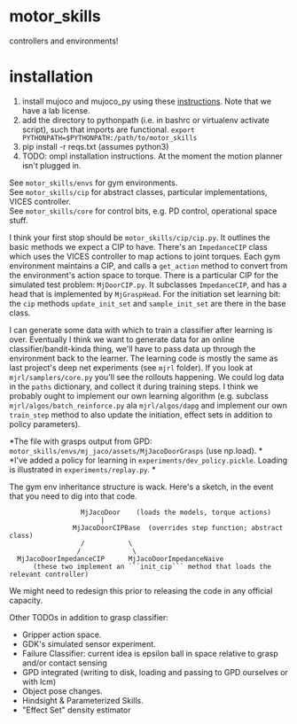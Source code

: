 # motor_skills
controllers and environments!

# installation
1. install mujoco and mujoco_py using these [instructions](https://github.com/openai/mujoco-py). Note that we have a lab license.
2. add the directory to pythonpath (i.e. in bashrc or virtualenv activate script), such that imports are functional. ```export PYTHONPATH=$PYTHONPATH:/path/to/motor_skills ``` 
3. pip install -r reqs.txt (assumes python3)
4. TODO: ompl installation instructions. At the moment the motion planner isn't plugged in.   

See ```motor_skills/envs``` for gym environments.   
See ```motor_skills/cip``` for abstract classes, particular implementations, VICES controller.  
See ```motor_skills/core``` for control bits, e.g. PD control, operational space stuff.    

I think your first stop should be ```motor_skills/cip/cip.py```. It outlines the basic methods we expect a CIP to have. There's an ```ImpedanceCIP``` class which uses the VICES controller to map actions to joint torques. Each gym environment maintains a CIP, and calls a ```get_action``` method to convert from the environment's action space to torque. There is a particular CIP for the simulated test problem: ```MjDoorCIP.py```. It subclasses ```ImpedanceCIP```, and has a head that is implemented by ```MjGraspHead```. For the initiation set learning bit: the ```cip``` methods ```update_init_set``` and ```sample_init_set``` are there in the base class.

I can generate some data with which to train a classifier after learning is over. Eventually I think we want to generate data for an online classifier/bandit-kinda thing, we'll have to pass data up through the environment back to the learner. The learning code is mostly the same as last project's deep net experiments (see ```mjrl``` folder). If you look at ```mjrl/samplers/core.py``` you'll see the rollouts happening. We could log data in the ```paths``` dictionary, and collect it during training steps. I think we probably ought to implement our own learning algorithm (e.g. subclass ```mjrl/algos/batch_reinforce.py``` ala ```mjrl/algos/dapg``` and implement our own ```train_step``` method to also update the initiation, effect sets in addition to policy parameters).


*The file with grasps output from GPD: ```motor_skills/envs/mj_jaco/assets/MjJacoDoorGrasps``` (use np.load). *  
*I've added a policy for learning in ```experiments/dev_policy.pickle```. Loading is illustrated in ```experiments/replay.py```.  *

The gym env inheritance structure is wack. Here's a sketch, in the event that you need to dig into that code.

                      MjJacoDoor    (loads the models, torque actions)  
                           |    
                    MjJacoDoorCIPBase  (overrides step function; abstract class)  
                      /           \    
                     /             \  
      MjJacoDoorImpedanceCIP      MjJacoDoorImpedanceNaive    
          (these two implement an ```init_cip``` method that loads the relevant controller)  

We might need to redesign this prior to releasing the code in any official capacity.

Other TODOs in addition to grasp classifier:     
- Gripper action space.  
- GDK's simulated sensor experiment. 
- Failure Classifier: current idea is epsilon ball in space relative to grasp and/or contact sensing 
- GPD integrated (writing to disk, loading and passing to GPD ourselves or with lcm) 
- Object pose changes.  
- Hindsight & Parameterized Skills.  
- "Effect Set" density estimator   
